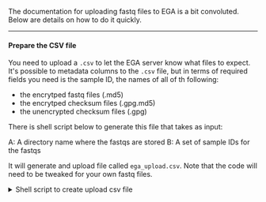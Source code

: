 

The documentation for uploading fastq files to EGA is a bit convoluted. Below are details
on how to do it quickly.

***

#### Prepare the CSV file

You need to upload a `.csv` to let the EGA server know what files to expect. It's 
possible to metadata columns to the `.csv` file, but in terms of
required fields you need is the sample ID, the names of all of th following:

+ the encrytped fastq files (.md5)
+ the encrytped checksum files (.gpg.md5)
+ the unencrypted checksum files (.gpg)

There is shell script below to generate this file that takes as input:

A: A directory name where the fastqs are stored
B: A set of sample IDs for the fastqs

It will generate and upload file called `ega_upload.csv`. Note that the
code will need to be tweaked for your own fastq files.


<details>

<summary>Shell script to create upload csv file </summary>

```bash
# 
fq_dir=/scratch/c.c1477909/fetal_brain_snATACseq_V3_010323/resources/fq/
declare -a arr=("14510_WGE_ATAC" "14611_WGE_ATAC" "14993_WGE_ATAC")

for sample in "${arr[@]}"; do

    ls -1 ${fq_dir}${sample}*R{1,2}* | cut -d/ -f 7 >> tmp.csv

done

cat tmp.csv | cut -d_ -f 1-5 | sed 's/W//' | uniq >> tmp2.csv

echo 'Sample alias,First Fastq File,First Checksum,First Unencrypted checksum,Second Fastq File,Second Checksum,Second Unencrypted checksum' > ega_upload.csv


while read line; do

  paste -d, \
  <(printf '%s' "$line" | cut -d_ -f 1-2 | cut -d4 -f2) \
  <(printf '%s' "${line}_R1_001.fastq.gz.md5") \
  <(printf '%s' "${line}_R1_001.fastq.gz.gpg.md5") \
  <(printf '%s' "${line}_R1_001.fastq.gz.gpg") \
  <(printf '%s' "${line}_R2_001.fastq.gz.md5") \
  <(printf '%s' "${line}_R2_001.fastq.gz.gpg.md5") \
  <(printf '%s' "${line}_R2_001.fastq.gz.gpg") >> ega_upload.csv
  
done <tmp2.csv

rm tmp.csv tmp2.csv
```

Note that 

</details>
